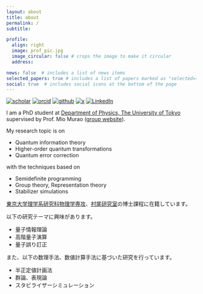 ```yaml
---
layout: about
title: about
permalink: /
subtitle:

profile:
  align: right
  image: prof_pic.jpg
  image_circular: false # crops the image to make it circular
  address:

news: false  # includes a list of news items
selected_papers: true # includes a list of papers marked as "selected={true}"
social: true  # includes social icons at the bottom of the page
---
```


[![scholar](https://img.shields.io/badge/Google%20Scholar-white?logo=googlescholar)](https://scholar.google.com/citations?user=RALQ65cAAAAJ)
[![orcid](https://img.shields.io/badge/ORCID-white?logo=orcid)](https://orcid.org/0000-0002-0521-5209)
[![github](https://img.shields.io/badge/GitHub-black?logo=github)](https://github.com/sy3104)
[![x](https://img.shields.io/badge/X-black?logo=x)](https://x.com/sy_3104)
[![LinkedIn](https://custom-icon-badges.demolab.com/badge/LinkedIn-0A66C2?logo=linkedin-white&logoColor=fff)](https://www.linkedin.com/in/satoshi-yoshida-107bb9286)


I am a PhD student at [Department of Physics, The University of Tokyo](https://www.phys.s.u-tokyo.ac.jp/en/) supervised by Prof. Mio Murao ([group website](https://www.eve.phys.s.u-tokyo.ac.jp)).

My research topic is on
- Quantum information theory
- Higher-order quantum transformations
- Quantum error correction

with the techniques based on
- Semidefinite programming
- Group theory, Representation theory
- Stabilizer simulations

[東京大学理学系研究科物理学専攻]((https://www.phys.s.u-tokyo.ac.jp))、[村尾研究室](https://www.eve.phys.s.u-tokyo.ac.jp)の博士課程に在籍しています。

以下の研究テーマに興味があります。
- 量子情報理論
- 高階量子演算
- 量子誤り訂正

また、以下の数理手法、数値計算手法に基づいた研究を行っています。
- 半正定値計画法
- 群論、表現論
- スタビライザーシミュレーション